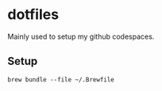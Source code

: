 # dotfiles

Mainly used to setup my github codespaces.

## Setup

```
brew bundle --file ~/.Brewfile
```
